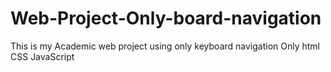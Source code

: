 # Web-Project-Only-board-navigation

This is my Academic web project using only keyboard navigation
Only html CSS JavaScript
